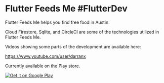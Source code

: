 # Flutter Feeds Me #FlutterDev

Flutter Feeds Me helps you find free food in Austin.

Cloud Firestore, Sqlite, and CircleCI are some of the technologies utilized in Flutter Feeds Me.

Videos showing some parts of the development are available here:

https://www.youtube.com/user/darranx

Currently available on the Play store.

<a href='https://play.google.com/store/apps/details?id=com.whereisdarran.austinfeedsme&pcampaignid=MKT-Other-global-all-co-prtnr-py-PartBadge-Mar2515-1'><img alt='Get it on Google Play' src='https://play.google.com/intl/en_us/badges/images/generic/en_badge_web_generic.png'/></a>
